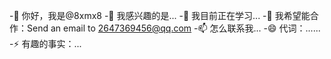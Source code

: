 -👋 你好，我是@8xmx8
-👀 我感兴趣的是...
-🌱 我目前正在学习...
-💞️ 我希望能合作：Send an email to 2647369456@qq.com
-📫 怎么联系我...
-😄 代词：......
-⚡ 有趣的事实：...

<!---
8xmx8/8xmx8是a ✨ special ✨ 存储库，因为它的“README.md”(此文件)出现在GitHub配置文件中。
您可以单击“预览”链接查看所做的更改。
--->
